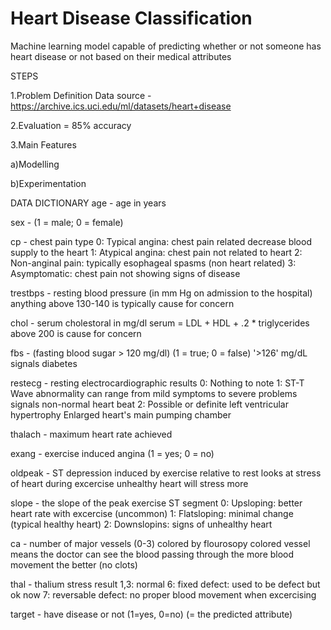 # Heart Disease Classification
Machine learning model capable of predicting whether or not someone has heart disease or not based on their medical attributes

STEPS

1.Problem Definition
Data source - https://archive.ics.uci.edu/ml/datasets/heart+disease

2.Evaluation = 85% accuracy

3.Main Features

a)Modelling

b)Experimentation



DATA DICTIONARY
age - age in years 

sex - (1 = male; 0 = female) 

cp - chest pain type 0: Typical angina: chest pain related decrease blood supply to the heart 
1: Atypical angina: chest pain not related to heart 2: Non-anginal pain: typically esophageal spasms (non heart related) 3: Asymptomatic: chest pain not showing signs of disease 

trestbps - resting blood pressure (in mm Hg on admission to the hospital) anything above 130-140 is typically cause for concern

chol - serum cholestoral in mg/dl serum = LDL + HDL + .2 * triglycerides above 200 is cause for concern 

fbs - (fasting blood sugar > 120 mg/dl) (1 = true; 0 = false) '>126' mg/dL signals diabetes 

restecg - resting electrocardiographic results 0: Nothing to note 1: ST-T Wave abnormality can range from mild symptoms to severe problems signals non-normal heart beat 2: Possible or definite left ventricular hypertrophy Enlarged heart's main pumping chamber 

thalach - maximum heart rate achieved 

exang - exercise induced angina (1 = yes; 0 = no) 

oldpeak - ST depression induced by exercise relative to rest looks at stress of heart during excercise unhealthy heart will stress more 

slope - the slope of the peak exercise ST segment 0: Upsloping: better heart rate with excercise (uncommon) 1: Flatsloping: minimal change (typical healthy heart) 2: Downslopins: signs of unhealthy heart 

ca - number of major vessels (0-3) colored by flourosopy colored vessel means the doctor can see the blood passing through the more blood movement the better (no clots)

thal - thalium stress result 1,3: normal 6: fixed defect: used to be defect but ok now 7: reversable defect: no proper blood movement when excercising 

target - have disease or not (1=yes, 0=no) (= the predicted attribute)


